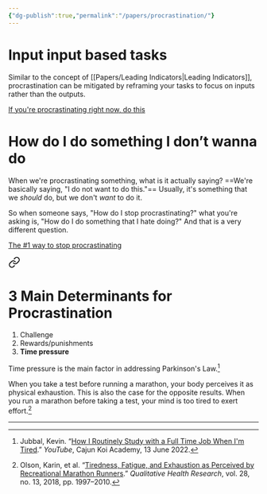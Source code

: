 ```yaml
---
{"dg-publish":true,"permalink":"/papers/procrastination/"}
---
```


# Input input based tasks

Similar to the concept of [[Papers/Leading Indicators\|Leading Indicators]], procrastination can be mitigated by reframing your tasks to focus on inputs rather than the outputs. 

[If you're procrastinating right now, do this](https://www.youtube.com/watch?v=7Co-TmrLiYk)

# How do I do something I don’t wanna do

When we're procrastinating something, what is it actually saying? ==We're basically saying, "I do not want to do this."== Usually, it's something that we *should* do, but we don't *want* to do it.

So when someone says, "How do I stop procrastinating?" what you're asking is, "How do I do something that I hate doing?" And that is a very different question.

[The #1 way to stop procrastinating](https://www.youtube.com/watch?v=kLI19b-3768)


<div class="transclusion internal-embed is-loaded"><a class="markdown-embed-link" href="/papers/focus-and-mental-energy/#3-main-determinants-for-procrastination" aria-label="Open link"><svg xmlns="http://www.w3.org/2000/svg" width="24" height="24" viewBox="0 0 24 24" fill="none" stroke="currentColor" stroke-width="2" stroke-linecap="round" stroke-linejoin="round" class="svg-icon lucide-link"><path d="M10 13a5 5 0 0 0 7.54.54l3-3a5 5 0 0 0-7.07-7.07l-1.72 1.71"></path><path d="M14 11a5 5 0 0 0-7.54-.54l-3 3a5 5 0 0 0 7.07 7.07l1.71-1.71"></path></svg></a><div class="markdown-embed">



# 3 Main Determinants for Procrastination

1. Challenge
2. Rewards/punishments
3. **Time pressure**

Time pressure is the main factor in addressing Parkinson's Law.[^2]

When you take a test before running a marathon, your body perceives it as physical exhaustion. This is also the case for the opposite results. When you run a marathon before taking a test, your mind is too tired to exert effort.[^1]


---
[^1]: Olson, Karin, et al. “[Tiredness, Fatigue, and Exhaustion as Perceived by Recreational Marathon Runners](https://journals.sagepub.com/doi/10.1177/1049732318785360).” _Qualitative Health Research_, vol. 28, no. 13, 2018, pp. 1997–2010.

[^2]: Jubbal, Kevin. “[How I Routinely Study with a Full Time Job When I'm Tired](https://www.youtube.com/watch?v=ifZWcPXDyFc).” _YouTube_, Cajun Koi Academy, 13 June 2022.

</div></div>
